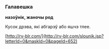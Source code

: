 ### Галавешка
**назоўнік, жаночы род**

Кусок дрэва, які абгарэў або яшчэ тлее.

<a rel="author">[http://rv-blr.com/](http://rv-blr.com/slounik.jsp?letterId=0&maskId=0&pageId=652)</a>
